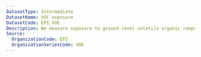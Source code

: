 ```yaml
---
DatasetType: Intermediate
DatasetName: VOC exposure
DatasetCode: EPI_VOE
Description: We measure exposure to ground-level volatile organic compounds using a country’s ambient ground-level concentration. The pollutant concentration is population-weighted to better capture the exposure levels in geographic areas with a higher human population density. We estimate volatile organic compounds as the summed concentration of ethane
Source:
  OrganizationCode: EPI
  OrganizationSeriesCode: VOE
---
```

